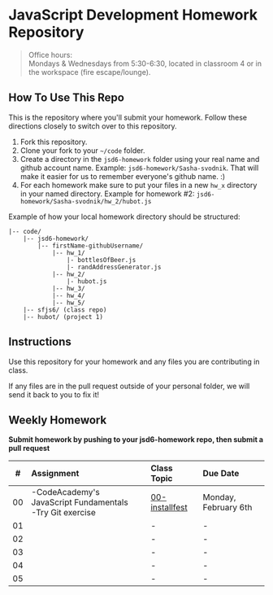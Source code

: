 JavaScript Development Homework Repository
=============================

> Office hours:<br>
Mondays & Wednesdays from 5:30-6:30, located in classroom 4 or in the workspace (fire escape/lounge).

How To Use This Repo
-----------------------

This is the repository where you'll submit your homework.
Follow these directions closely to switch over to this repository.

1. Fork this repository.
2. Clone your fork to your ```~/code``` folder.
3. Create a directory in the ```jsd6-homework``` folder using your real name and github account name. Example: ```jsd6-homework/Sasha-svodnik```. That will make it easier for us to remember everyone's github name. :)
4. For each homework make sure to put your files in a new `hw_x` directory in your named directory. Example for homework #2: `jsd6-homework/Sasha-svodnik/hw_2/hubot.js`

Example of how your local homework directory should be structured:


    |-- code/
        |-- jsd6-homework/
            |-- firstName-githubUsername/
                |-- hw_1/
                    |- bottlesOfBeer.js
                    |- randAddressGenerator.js
                |-- hw_2/
                    |- hubot.js
                |-- hw_3/
                |-- hw_4/
                |-- hw_5/
        |-- sfjs6/ (class repo)
        |-- hubot/ (project 1)

Instructions
-------------

Use this repository for your homework and any files you are contributing in class.

If any files are in the pull request outside of your personal folder, we will send it back to you to fix it!

Weekly Homework
----------------

**Submit homework by pushing to your jsd6-homework repo, then submit a pull request**

 \#  | Assignment | Class Topic | Due Date
:-: | :--------- | :---------- | :-------
00  | -CodeAcademy's JavaScript Fundamentals <br>-Try Git exercise | [00-installfest](https://github.com/svodnik/sfjs6/tree/master/00-installfest) | Monday, February 6th
01  |            | -           | -
02  |            | -           | -
03  |            | -           | -
04  |            | -           | -
05  |            | -           | -
